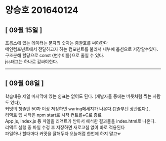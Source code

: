 # 양승호 201640124
## [ 09월 15일 ]
프롭스에 있는 데이터는 문자외 숫자는 중괄호를 써야한다 </br>
메인컴포넌트에서 전달하고자 하는 컴포넌트를 불러서 내부에 옵션으로 저장할수있다.</br>
구조분해 할당으로 const {변수이름}으로 줄일 수 있다.</br>
jss태그는 하나로 감싸야한다.</br>

***
## [ 09월 08일 ]
학습내용 
제일 마지막에 있는 쉼표는 없어도 된다. (개발자들 중에는 버릇처럼 찍는 사람도 있다),<br/>
커밋의 첫줄엔 50자 이상 저장하면 waring메세지가 나온다.(2줄부턴 상관없다.), <br/>
리액트 앱 시작은 npm start로 시작 컨트롤+C로 종료 <br/>
App.js, index.js 등 파일을 리액트가 받아서 해석한 결과물을 index.html로 나온다. <br/>
리액트 실행 중 파일 수정 후 저장하면 새로고침 없이 바로 적용된다 <br/>
파일하나 할때마다 커밋을 잘해두자 오늘처럼 한번에 하지 말고ㅠ
